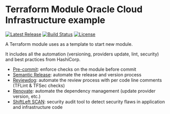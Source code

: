 # Terraform Module Oracle Cloud Infrastructure example

[![Latest Release][release-badge]][release-url]
[![Build Status][github-badge]][github-url]
[![License][license-badge]][license-url]

A Terraform module uses as a template to start new module.

It includes all the automation (versioning, providers update, lint, security) and best practices from HashiCorp.

* [Pre-commit][pre-commit-url]: enforce checks on the module before commit
* [Semantic Release][semantic-release-url]: automate the release and version process
* [Reviewdog][reviewdog-url]: automate the review process with per code line comments (TFLint & TFSec checks)
* [Renovate][renovate-url]: automate the dependency management (update provider version, etc.)
* [ShiftLeft SCAN][shiftleft-scan-url]: security audit tool to detect security flaws in application and infrastructure code

[github-badge]: https://github.com/timoa/terraform-module-oci-example/workflows/Terraform/badge.svg
[github-url]: https://github.com/timoa/terraform-module-oci-example/actions?query=workflow%3ATerraform
[release-badge]: https://img.shields.io/github/release/timoa/terraform-module-oci-example.svg
[release-url]: https://github.com/timoa/terraform-module-oci-example/releases/latest
[license-badge]: https://img.shields.io/github/license/timoa/terraform-module-oci-example.svg
[license-url]: https://github.com/timoa/terraform-module-oci-example/blob/main/LICENSE
[pre-commit-url]: https://pre-commit.com/
[semantic-release-url]: https://semantic-release.gitbook.io/semantic-release/
[reviewdog-url]: https://github.com/reviewdog/reviewdog
[renovate-url]: https://www.whitesourcesoftware.com/free-developer-tools/renovate/
[shiftleft-scan-url]: https://shiftleft.io/docs/scan/
